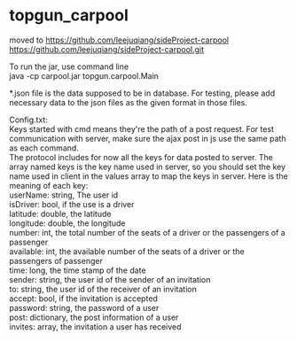 # topgun_carpool    
moved to 
https://github.com/leejuqiang/sideProject-carpool
https://github.com/leejuqiang/sideProject-carpool.git

To run the jar, use command line    
java -cp carpool.jar topgun.carpool.Main    

*.json file is the data supposed to be in database. For testing, please add necessary data to the json files as the given format in those files.   

Config.txt:  
Keys started with cmd means they're the path of a post request. For test communication with server, make sure the ajax post in js use the same path as each command.  
The protocol includes for now all the keys for data posted to server. The array named keys is the key name used in server, so you should set the key name used in client in the values array to map the keys in server. Here is the meaning of each key:  
userName: string, The user id  
isDriver: bool, if the use is a driver  
latitude: double, the latitude  
longitude: double, the longitude  
number: int, the total number of the seats of a driver or the passengers of a passenger  
available: int, the available number of the seats of a driver or the passengers of passenger  
time: long, the time stamp of the date  
sender: string, the user id of the sender of an invitation  
to: string, the user id of the receiver of an invitation  
accept: bool, if the invitation is accepted  
password: string, the password of a user  
post: dictionary, the post information of a user  
invites: array, the invitation a user has received   


